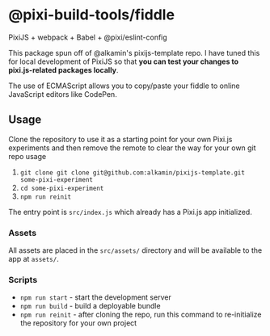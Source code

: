 # @pixi-build-tools/fiddle
PixiJS + webpack + Babel + @pixi/eslint-config

This package spun off of @alkamin's pixijs-template repo. I have tuned this for local development of PixiJS
so that **you can test your changes to pixi.js-related packages locally**.

The use of ECMAScript allows you to copy/paste your fiddle to online JavaScript editors like CodePen.

## Usage

Clone the repository to use it as a starting point for your own Pixi.js experiments and then remove the remote to clear the way for your own git repo usage

1) `git clone git clone git@github.com:alkamin/pixijs-template.git some-pixi-experiment`
2) `cd some-pixi-experiment`
3) `npm run reinit`

The entry point is `src/index.js` which already has a Pixi.js app initialized.

### Assets

All assets are placed in the `src/assets/` directory and will be available to the app at `assets/`.

### Scripts

* `npm run start` - start the development server
* `npm run build` - build a deployable bundle
* `npm run reinit` - after cloning the repo, run this command to re-initialize the repository for your own project
